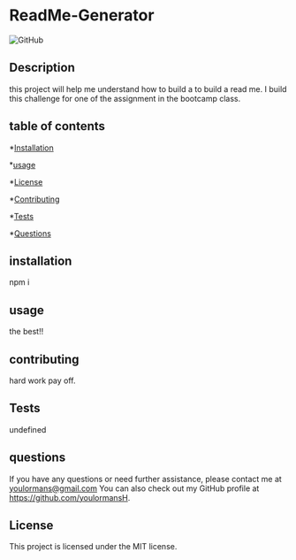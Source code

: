
  # ReadMe-Generator
  ![GitHub](https://img.shields.io/github/license/youlormansH/ReadMe)

  ## Description
  this project will help me understand how to build a to build a read me. I build this challenge for one of the assignment in the bootcamp class.

  ## table of contents
  *[Installation](#Installation)

  *[usage](#usage)

  *[License](#licence)

  *[Contributing](#Contributing)

  *[Tests](#Tests)

  *[Questions](#questions)


  ## installation
  npm i

  ## usage
  the best!!

  ## contributing
  hard work pay off.

  ## Tests
  undefined


  ## questions
  If you have any questions or need further assistance,
   please contact me at youlormans@gmail.com 
   You can also check out my GitHub profile
    at https://github.com/youlormansH.

  ## License
This project is licensed under the MIT license.

